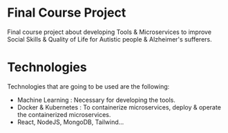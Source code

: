 # Final Course Project
Final course project about developing Tools & Microservices to improve Social Skills &amp; Quality of Life for Autistic people &amp; Alzheimer's sufferers.
# Technologies
Technologies that are going to be used are the following:
- Machine Learning : Necessary for developing the tools.
- Docker & Kubernetes : To containerize microservices, deploy & operate the containerized microservices.
- React, NodeJS, MongoDB, Tailwind...
